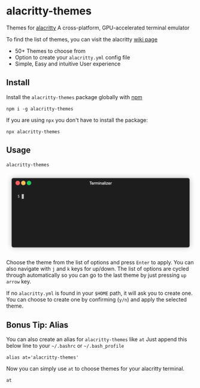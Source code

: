 # alacritty-themes
Themes for [alacritty](https://github.com/alacritty/alacritty)  A cross-platform, GPU-accelerated terminal emulator 

To find the list of themes, you can visit the alacritty [wiki page](https://github.com/alacritty/alacritty/wiki/Color-schemes)

- 50+ Themes to choose from
- Option to create your `alacritty.yml` config file
- Simple, Easy and intuitive User experience

## Install

Install the `alacritty-themes` package globally with [npm](https://npmjs.com)
```
npm i -g alacritty-themes
```

If you are using `npx` you don't have to install the package:

```
npx alacritty-themes
```

## Usage

```
alacritty-themes
```

![alacritty-themes demo gif](demo.gif)

Choose the theme from the list of options and press `Enter` to apply.
You can also navigate with `j` and `k` keys for up/down. The list of
options are cycled through automatically so you can go to the last theme
by just pressing `up arrow` key.

If no `alacritty.yml` is found in your `$HOME` path, it will ask you to create one.
You can choose to create one by confirming (`y/n`) and apply the selected theme.

## Bonus Tip: Alias
You can also create an alias for `alacritty-themes` like `at` 
Just append this below line to your `~/.bashrc` or `~/.bash_profile`

```
alias at='alacritty-themes'
```

Now you can simply use `at` to choose themes for your alacritty terminal.

```
at
```
